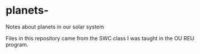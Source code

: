 # planets-
Notes about planets in our solar system

Files in this repository came from the SWC class I was taught in the OU REU program. 
